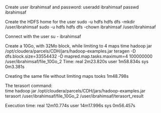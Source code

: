 Create user ibrahimsaf and password:
useradd ibrahimsaf
passwd ibrahimsaf


Create the HDFS home for the user
sudo -u hdfs hdfs dfs -mkdir /user/ibrahimsaf
sudo -u hdfs hdfs dfs -chown ibrahimsaf /user/ibrahimsaf

Connect with the user
su - ibrahimsaf

Create a 10Go, with 32Mo block, while limiting to 4 maps
time hadoop jar /opt/cloudera/parcels/CDH/jars/hadoop-examples.jar teragen -D dfs.block.size=33554432 -D mapred.map.tasks.maximum=4 100000000 /user/ibrahimsaf/file_10Go_2
Time:
real    2m23.820s
user    1m58.834s
sys     0m3.381s

 
Creating the same file without limiting maps tooks 1m48.798s
 
 
The terasort command:   
time hadoop jar /opt/cloudera/parcels/CDH/jars/hadoop-examples.jar terasort  /user/ibrahimsaf/file_10Go_2  /user/ibrahimsaf/terasort_result

Execution time:
real    12m10.774s
user    14m17.996s
sys     0m56.457s
	